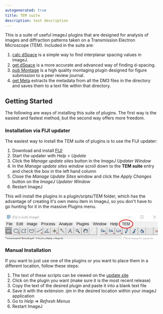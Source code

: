 ```yaml
---
autogenerated: true
title: TEM suite
description: test description
---
```


This is a suite of useful imageJ plugins that are designed for analysis of images and diffraction patterns taken on a Transmission Electron Microscope (TEM). Included in the suite are:

1.  [calc dSpace](/plugins/calc-dspace) is a simple way to find interplanar spacing values in imageJ.
2.  [get dSpace](Get_dSpace) is a more accurate and advanced way of finding d-spacing.
3.  [pub Montage](/plugins/pub-montage) is a high quality montaging plugin designed for figure submission to a peer review journal.
4.  [get Meta](Get_Meta) extracts the metadata from all the DM3 files in the directory and saves them to a text file within that directory.

Getting Started
---------------

The following are ways of installing this suite of plugins. The first way is the easiest and fastest method, but the second way offers more freedom.

### Installation via FIJI updater

The easiest way to install the TEM suite of plugins is to use the FIJI updater:

1.  Download and install [FIJI](https://fiji.sc/)
2.  Start the updater with *Help* &gt; *Update*
3.  Click the *Manage update sites* button in the *ImageJ Updater Window*
4.  In the *Manage update sites window* scroll down to the **TEM suite** entry and check the box in the left hand column
5.  Close the *Manage Update Sites* window and click the *Apply Changes* button on the *ImageJ Updater Window*
6.  Restart ImageJ

This will install the plugins in a plugin/sripts/TEM folder, which has the advantage of creating it's own menu item in ImageJ, so you don't have to go hunting for it in the massive Plugins menu.

![](/media/Menu.jpg "Menu.jpg")

### Manual Installation

If you want to just use one of the plugins or you want to place them in a different location, follow these steps:

1.  The text of these scripts can be viewed on the [update site](http://sites.imagej.net/Makoten/plugins/Scripts/TEM/)
2.  Click on the plugin you want (make sure it is the most recent release)
3.  Copy the text of the desired plugin and paste it into a blank text file
4.  Save it with the extension .ijm in the desired location within your imageJ application
5.  Go to *Help* =&gt; *Refresh Menus*
6.  Restart ImageJ
